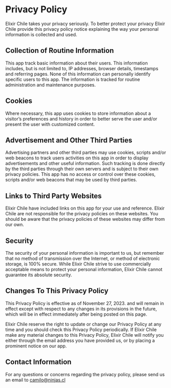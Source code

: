 # Privacy Policy

Elixir Chile takes your privacy seriously. To better protect your privacy Elixir Chile provide this privacy policy notice explaining the way your personal information is collected and used.


## Collection of Routine Information

This app track basic information about their users. This information includes, but is not limited to, IP addresses, browser details, timestamps and referring pages. None of this information can personally identify specific users to this app. The information is tracked for routine administration and maintenance purposes.


## Cookies

Where necessary, this app uses cookies to store information about a visitor’s preferences and history in order to better serve the user and/or present the user with customized content.


## Advertisement and Other Third Parties

Advertising partners and other third parties may use cookies, scripts and/or web beacons to track users activities on this app in order to display advertisements and other useful information. Such tracking is done directly by the third parties through their own servers and is subject to their own privacy policies. This app has no access or control over these cookies, scripts and/or web beacons that may be used by third parties.

## Links to Third Party Websites

Elixir Chile have included links on this app for your use and reference. Elixir Chile are not responsible for the privacy policies on these websites. You should be aware that the privacy policies of these websites may differ from our own.


## Security

The security of your personal information is important to us, but remember that no method of transmission over the Internet, or method of electronic storage, is 100% secure. While Elixir Chile strive to use commercially acceptable means to protect your personal information, Elixir Chile cannot guarantee its absolute security.


## Changes To This Privacy Policy

This Privacy Policy is effective as of November 27, 2023. and will remain in effect except with respect to any changes in its provisions in the future, which will be in effect immediately after being posted on this page.

Elixir Chile reserve the right to update or change our Privacy Policy at any time and you should check this Privacy Policy periodically. If Elixir Chile make any material changes to this Privacy Policy, Elixir Chile will notify you either through the email address you have provided us, or by placing a prominent notice on our app.


## Contact Information

For any questions or concerns regarding the privacy policy, please send us an email to [camilo@ninjas.cl](mailto:camilo@ninjas.cl)
